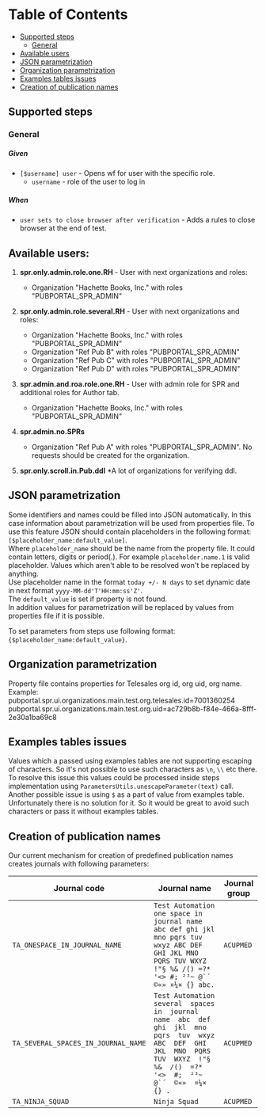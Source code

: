 # Table of Contents

 * [Supported steps](#supported-steps)
	 * [General](#general)
 * [Available users](#available-users)
 * [JSON parametrization](#json-parametrization)
 * [Organization parametrization](#org-parametrization)
 * [Examples tables issues](#examples-tables-issues)
 * [Creation of publication names](#creation-of-publication-names)


<a name="supported-steps"/>

## Supported steps

<a name="general"/>

### General

##### Given
- ```[$username] user``` - Opens wf for user with the specific role.
	* ```username``` - role of the user to log in

##### When
- ```user sets to close browser after verification``` - Adds a rules to close browser at the end of test.

## Available users:

1. **spr.only.admin.role.one.RH** - User with next organizations and roles:
    * Organization "Hachette Books, Inc." with roles "PUBPORTAL_SPR_ADMIN"

2. **spr.only.admin.role.several.RH** - User with next organizations and roles:
    * Organization "Hachette Books, Inc." with roles "PUBPORTAL_SPR_ADMIN"
    * Organization "Ref Pub B" with roles "PUBPORTAL_SPR_ADMIN"
    * Organization "Ref Pub C" with roles "PUBPORTAL_SPR_ADMIN"
    * Organization "Ref Pub D" with roles "PUBPORTAL_SPR_ADMIN"

3. **spr.admin.and.roa.role.one.RH** - User with admin role for SPR and additional roles for Author tab.
    * Organization "Hachette Books, Inc." with roles "PUBPORTAL_SPR_ADMIN"

4. **spr.admin.no.SPRs**
    * Organization "Ref Pub A" with roles "PUBPORTAL_SPR_ADMIN". No requests should be created for the organization.
5. **spr.only.scroll.in.Pub.ddl**
    *A lot of organizations for verifying ddl.

<a name="json-parametrization"/>

## JSON parametrization

Some identifiers and names could be filled into JSON automatically. In this case information about parametrization will
be used from properties file. To use this feature JSON should contain placeholders in the following format:
```[$placeholder_name:default_value]```.<br/>
Where ```placeholder_name``` should be the name from the property file. It could contain letters, digits or period(.).
For example ```placeholder.name.1``` is valid placeholder. Values which aren't able to be resolved won't be replaced by
anything.<br />
Use placeholder name in the format ```today +/- N days``` to set dynamic date in next format ```yyyy-MM-dd'T'HH:mm:ss'Z'```.<br />
The ```default_value``` is set if property is not found.<br />
In addition values for parametrization will be replaced by values from properties file if it is possible.

To set parameters from steps use following format:
```{$placeholder_name:default_value}```.<br/>

<a name="org-parametrization"/>

## Organization parametrization

Property file contains properties for Telesales org id, org uid, org name.
Example:
pubportal.spr.ui.organizations.main.test.org.telesales.id=7001360254
pubportal.spr.ui.organizations.main.test.org.uid=ac729b8b-f84e-466a-8fff-2e30a1ba69c8

<a name="examples-tables-issues"/>

## Examples tables issues

Values which a passed using examples tables are not supporting escaping of characters. So it's not possible to use
such characters as ```\n```, ```\\``` etc there.
To resolve this issue this values could be processed inside steps implementation using
```ParametersUtils.unescapeParameter(text)``` call. <br>
Another possible issue is using ```$``` as a part of value from examples table. Unfortunately there is no solution for
it. So it would be great to avoid such characters or pass it without examples tables.

<a name="creation-of-publication-names"/>

## Creation of publication names

Our current mechanism for creation of predefined publication names
creates journals with following parameters:

| Journal code  | Journal name | Journal group |
| ------------- | ------------- | ------------- |
| ```TA_ONESPACE_IN_JOURNAL_NAME```  | ```Test Automation one space in journal name abc def ghi jkl mno pqrs tuv wxyz ABC DEF GHI JKL MNO PQRS TUV WXYZ !"§ %& /() =?* '<> #; ²³~ @`´ ©«» ¤¼× {} abc.```  | ```ACUPMED``` |
| ```TA_SEVERAL_SPACES_IN_JOURNAL_NAME```  | ```Test Automation  several  spaces  in  journal  name  abc  def  ghi  jkl  mno  pqrs  tuv  wxyz  ABC  DEF  GHI  JKL  MNO  PQRS  TUV  WXYZ  !"§  %&  /()  =?* '<>  #;  ²³~  @`´  ©«»  ¤¼×  {} .```  | ```ACUPMED``` |
| ```TA_NINJA_SQUAD```  | ```Ninja Squad```  | ```ACUPMED``` |
